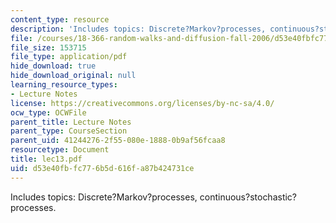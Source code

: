```yaml
---
content_type: resource
description: 'Includes topics: Discrete?Markov?processes, continuous?stochastic?processes.'
file: /courses/18-366-random-walks-and-diffusion-fall-2006/d53e40fbfc776b5d616fa87b424731ce_lec13.pdf
file_size: 153715
file_type: application/pdf
hide_download: true
hide_download_original: null
learning_resource_types:
- Lecture Notes
license: https://creativecommons.org/licenses/by-nc-sa/4.0/
ocw_type: OCWFile
parent_title: Lecture Notes
parent_type: CourseSection
parent_uid: 41244276-2f55-080e-1888-0b9af56fcaa8
resourcetype: Document
title: lec13.pdf
uid: d53e40fb-fc77-6b5d-616f-a87b424731ce
---
```

Includes topics: Discrete?Markov?processes, continuous?stochastic?processes.